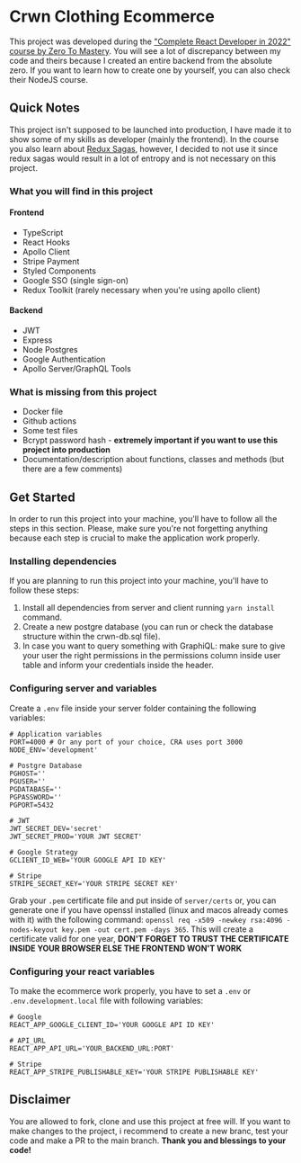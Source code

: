 # Crwn Clothing Ecommerce

This project was developed during the ["Complete React Developer in 2022" course by Zero To Mastery](https://zerotomastery.io/courses/learn-react/).
You will see a lot of discrepancy between my code and theirs because I created an entire backend from the absolute zero. If you want to learn how to create one by yourself, you can also check their NodeJS course.

## Quick Notes

This project isn't supposed to be launched into production, I have made it to show some of my skills as developer (mainly the frontend).
In the course you also learn about [Redux Sagas](https://redux-saga.js.org/), however, I decided to not use it since redux sagas would result in a lot of entropy and is not necessary on this project.


### What you will find in this project

#### Frontend

- TypeScript
- React Hooks
- Apollo Client
- Stripe Payment
- Styled Components
- Google SSO (single sign-on)
- Redux Toolkit (rarely necessary when you're using apollo client)

#### Backend

- JWT
- Express
- Node Postgres
- Google Authentication
- Apollo Server/GraphQL Tools

### What is missing from this project

- Docker file
- Github actions
- Some test files
- Bcrypt password hash - **extremely important if you want to use this project into production**
- Documentation/description about functions, classes and methods (but there are a few comments)

## Get Started

In order to run this project into your machine, you'll have to follow all the steps in this section. Please, make sure you're not forgetting anything because each step is crucial to make the application work properly.

### Installing dependencies

If you are planning to run this project into your machine, you'll have to follow these steps:

1. Install all dependencies from server and client running `yarn install` command.
2. Create a new postgre database (you can run or check the  database structure within the crwn-db.sql file).
3. In case you want to query something with GraphiQL: make sure to give your user the right permissions in the permissions column inside user table and inform your credentials inside the header.

### Configuring server and variables

Create a `.env` file inside your server folder containing the following variables:

```shell
# Application variables
PORT=4000 # Or any port of your choice, CRA uses port 3000
NODE_ENV='development'

# Postgre Database
PGHOST=''
PGUSER=''
PGDATABASE=''
PGPASSWORD=''
PGPORT=5432

# JWT
JWT_SECRET_DEV='secret'
JWT_SECRET_PROD='YOUR JWT SECRET'

# Google Strategy
GCLIENT_ID_WEB='YOUR GOOGLE API ID KEY'

# Stripe
STRIPE_SECRET_KEY='YOUR STRIPE SECRET KEY'
```

Grab your `.pem` certificate file and put inside of `server/certs` or, you can generate one if you have openssl installed (linux and macos already comes with it) with the following command: `openssl req -x509 -newkey rsa:4096 -nodes-keyout key.pem -out cert.pem -days 365`. This will create a certificate valid for one year, **DON'T FORGET TO TRUST THE CERTIFICATE INSIDE YOUR BROWSER ELSE THE FRONTEND WON'T WORK**

### Configuring your react variables

To make the ecommerce work properly, you have to set a `.env` or `.env.development.local` file with following variables:

```shell
# Google
REACT_APP_GOOGLE_CLIENT_ID='YOUR GOOGLE API ID KEY'

# API_URL
REACT_APP_API_URL='YOUR_BACKEND_URL:PORT'

# Stripe
REACT_APP_STRIPE_PUBLISHABLE_KEY='YOUR STRIPE PUBLISHABLE KEY'
```

## Disclaimer

You are allowed to fork, clone and use this project at free will. If you want to make changes to the project, i recommend to create a new branc, test your code and make a PR to the main branch.
**Thank you and blessings to your code!**
